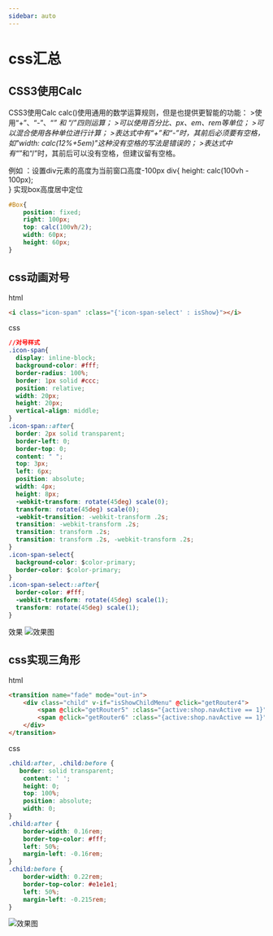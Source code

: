 ```yaml
---
sidebar: auto
---
```

# css汇总

## CSS3使用Calc
CSS3使用Calc
calc()使用通用的数学运算规则，但是也提供更智能的功能：
    >使用“+”、“-”、“*” 和 “/”四则运算；
    >可以使用百分比、px、em、rem等单位；
    >可以混合使用各种单位进行计算；
    >表达式中有“+”和“-”时，其前后必须要有空格，如"width: calc(12%+5em)"这种没有空格的写法是错误的；
    >表达式中有“*”和“/”时，其前后可以没有空格，但建议留有空格。
   
   例如 ：设置div元素的高度为当前窗口高度-100px
    div{
      height: calc(100vh - 100px);     
   }
   实现box高度居中定位
``` css
#Box{
	position: fixed;
	right: 100px;
	top: calc(100vh/2);
	width: 60px;
	height: 60px;
}
```

## css动画对号

html

``` html
<i class="icon-span" :class="{'icon-span-select' : isShow}"></i>
```

css
``` css
//对号样式
.icon-span{
  display: inline-block;
  background-color: #fff;
  border-radius: 100%;
  border: 1px solid #ccc;
  position: relative;
  width: 20px;
  height: 20px;
  vertical-align: middle;
}
.icon-span::after{
  border: 2px solid transparent;
  border-left: 0;
  border-top: 0;
  content: " ";
  top: 3px;
  left: 6px;
  position: absolute;
  width: 4px;
  height: 8px;
  -webkit-transform: rotate(45deg) scale(0);
  transform: rotate(45deg) scale(0);
  -webkit-transition: -webkit-transform .2s;
  transition: -webkit-transform .2s;
  transition: transform .2s;
  transition: transform .2s, -webkit-transform .2s;
}
.icon-span-select{
  background-color: $color-primary;
  border-color: $color-primary;
}
.icon-span-select::after{
  border-color: #fff;
  -webkit-transform: rotate(45deg) scale(1);
  transform: rotate(45deg) scale(1);
}
```
效果
![效果图](http://img.blog.csdn.net/20171226102600042?watermark/2/text/aHR0cDovL2Jsb2cuY3Nkbi5uZXQvbTBfMzgwNjk2MzA=/font/5a6L5L2T/fontsize/400/fill/I0JBQkFCMA==/dissolve/70/gravity/SouthEast)

## css实现三角形

html

``` html
<transition name="fade" mode="out-in">
    <div class="child" v-if="isShowChildMenu" @click="getRouter4">
        <span @click="getRouter5" :class="{active:shop.navActive == 1}">购买商品</span>
        <span @click="getRouter6" :class="{active:shop.navActive == 1}">我的订单</span>
    </div>
</transition>
```

css
``` css
.child:after, .child:before {
   border: solid transparent;
    content: ' ';
    height: 0;
    top: 100%;
    position: absolute;
    width: 0;
}
.child:after {
    border-width: 0.16rem;
    border-top-color: #fff;
    left: 50%;
    margin-left: -0.16rem;
}
.child:before {
    border-width: 0.22rem;
    border-top-color: #e1e1e1;
    left: 50%;
    margin-left: -0.215rem;
}
```
![效果图](http://img.blog.csdn.net/20171226101547504?watermark/2/text/aHR0cDovL2Jsb2cuY3Nkbi5uZXQvbTBfMzgwNjk2MzA=/font/5a6L5L2T/fontsize/400/fill/I0JBQkFCMA==/dissolve/70/gravity/SouthEast)
